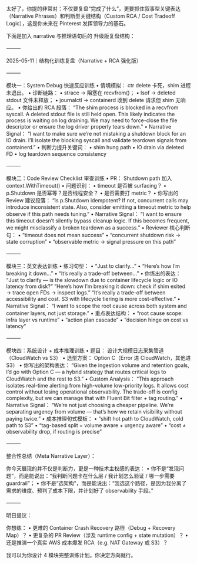 太好了，你提的非常对：不仅要复盘“完成了什么”，更要抓住叙事型关键表达（Narrative Phrases）和判断型关键结构（Custom RCA / Cost Tradeoff Logic），这是你未来在 Pinterest 发挥领导力的基石。

下面是加入 narrative 与推理语句后的 升级版复盘结构：

⸻

2025-05-11｜结构化训练复盘（Narrative + RCA 强化版）

⸻

模块一：System Debug 快速反应训练
	•	情境模拟： ctr delete 卡死，shim 进程未退出。
	•	诊断链路：
	•	strace → 阻塞在 recvfrom()；
	•	lsof → deleted stdout 文件未释放；
	•	journalctl → containerd 收到 delete 请求但 shim 无响应。
	•	你给出的 RCA 段落：
“The shim process is blocked in a recvfrom syscall. A deleted stdout file is still held open. This likely indicates the process is waiting on log draining. We may need to force-close the file descriptor or ensure the log driver properly tears down.”
	•	Narrative Signal：
“I want to make sure we’re not mistaking a shutdown block for an IO drain. I’ll isolate the blocking syscall and validate teardown signals from containerd.”
	•	判断力提升关键词：
	•	shim hung path
	•	IO drain via deleted FD
	•	log teardown sequence consistency

⸻

模块二：Code Review Checklist 审查训练
	•	PR： Shutdown path 加入 context.WithTimeout()
	•	问题识别：
	•	timeout 是否被 surfacing？
	•	p.Shutdown 是否幂等？是否线程安全？
	•	是否需要打 metric？
	•	你写出的 Review 建议段落：
“Is p.Shutdown idempotent? If not, concurrent calls may introduce inconsistent state. Also, consider emitting a timeout metric to help observe if this path needs tuning.”
	•	Narrative Signal：
“I want to ensure this timeout doesn’t silently bypass cleanup logic. If this becomes frequent, we might misclassify a broken teardown as a success.”
	•	Reviewer 核心判断句：
	•	“timeout does not mean success”
	•	“concurrent shutdown risk → state corruption”
	•	“observable metric → signal pressure on this path”

⸻

模块三：英文表达训练
	•	练习句型：
	•	“Just to clarify…”
	•	“Here’s how I’m breaking it down…”
	•	“It’s really a trade-off between…”
	•	你练出的表达：
“Just to clarify — is the slowdown due to container lifecycle logic or IO latency from disk?”
“Here’s how I’m breaking it down: check if shim exited → trace open FDs → inspect logs.”
“It’s really a trade-off between accessibility and cost. S3 with lifecycle tiering is more cost-effective.”
	•	Narrative Signal：
“I want to scope the root cause across both system and container layers, not just storage.”
	•	重点表达结构：
	•	“root cause scope: infra layer vs runtime”
	•	“action plan cascade”
	•	“decision hinge on cost vs latency”

⸻

模块四：系统设计 + 成本推理训练
	•	题目： 设计大规模日志采集管道（CloudWatch vs S3）
	•	选型方案： Option C（Error 进 CloudWatch，其他进 S3）
	•	你写出的架构表达：
“Given the ingestion volume and retention goals, I’d go with Option C — a hybrid strategy that routes critical logs to CloudWatch and the rest to S3.”
	•	Custom Analysis：
“This approach isolates real-time alerting from high-volume low-priority logs. It allows cost control without losing operational observability. The trade-off is config complexity, but we can manage that with Fluent Bit filter + tag routing.”
	•	Narrative Signal：
“We’re not just choosing a cheaper pipeline. We’re separating urgency from volume — that’s how we retain visibility without paying twice.”
	•	成本推理句式模板：
	•	“shift hot path to CloudWatch, cold path to S3”
	•	“tag-based split = volume aware + urgency aware”
	•	“cost ≠ observability drop, if routing is precise”

⸻

整合性总结（Meta Narrative Layer）：

你今天展现的并不仅是判断力，更是一种技术主权感的表达：
	•	你不是“发现问题”，而是能说出：“我判断问题卡在什么层 / 我计划怎么验证 / 哪一步需要 guardrail”；
	•	你不是“选架构”，而是能说出：“我选这个路径，是因为我分离了需求的维度、预判了成本下限，并计划好了 observability 手段。”

⸻

明日提议：

你想练：
	•	更难的 Container Crash Recovery 路径（Debug + Recovery Map）？
	•	更复杂的 PR Review（涉及 runtime config + state mutation）？
	•	还是推演一个真实 AWS 成本爆发 RCA（e.g. NAT Gateway 或 S3）？

我可以为你设计 4 模块完整训练计划。你决定方向就行。